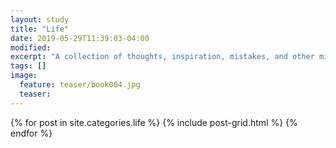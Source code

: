 ```yaml
---
layout: study
title: "Life"
date: 2019-05-29T11:39:03-04:00
modified:
excerpt: "A collection of thoughts, inspiration, mistakes, and other minutia."
tags: []
image:
  feature: teaser/book004.jpg
  teaser:
---
```


<div class="tiles">
{% for post in site.categories.life %}
  {% include post-grid.html %}
{% endfor %}
</div><!-- /.tiles -->